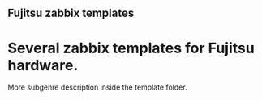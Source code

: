## Fujitsu zabbix templates
Several zabbix templates for Fujitsu hardware.
===
More subgenre description inside the template folder.